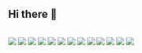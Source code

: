 ## Hi there 👋
<br/>
<img src='https://img.shields.io/badge/Telegram-2CA5E0?style=for-the-badge&logo=telegram&logoColor=white' />
<img src='https://img.shields.io/badge/MongoDB-4EA94B?style=for-the-badge&logo=mongodb&logoColor=white' />
<img src='https://img.shields.io/badge/MySQL-005C84?style=for-the-badge&logo=mysql&logoColor=white' />
<img src='https://img.shields.io/badge/Adobe%20XD-470137?style=for-the-badge&logo=Adobe%20XD&logoColor=#FF61F6' />
<img src='https://img.shields.io/badge/Figma-F24E1E?style=for-the-badge&logo=figma&logoColor=white' />
<img src='https://img.shields.io/badge/Bootstrap-563D7C?style=for-the-badge&logo=bootstrap&logoColor=white' />
<img src='https://img.shields.io/badge/Bulma-00D1B2?style=for-the-badge&logo=Bulma&logoColor=white' />
<img src='https://img.shields.io/badge/Django-092E20?style=for-the-badge&logo=django&logoColor=green' />
<img src='https://img.shields.io/badge/Express%20js-000000?style=for-the-badge&logo=express&logoColor=white' />
<img src='https://img.shields.io/badge/Jest-C21325?style=for-the-badge&logo=jest&logoColor=white' />
<img src='https://img.shields.io/badge/jQuery-0769AD?style=for-the-badge&logo=jquery&logoColor=white' />
<img src='https://img.shields.io/badge/material%20design-757575?style=for-the-badge&logo=material%20design&logoColor=white' />
<img src='https://img.shields.io/badge/Node%20js-339933?style=for-the-badge&logo=nodedotjs&logoColor=white' />

